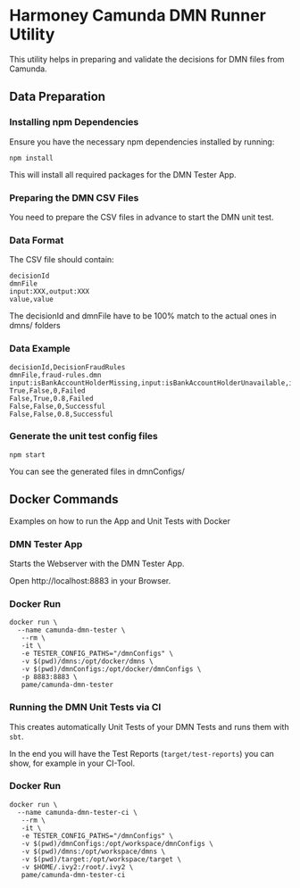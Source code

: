 # Harmoney Camunda DMN Runner Utility

This utility helps in preparing and validate the decisions for DMN files from Camunda.

## Data Preparation

### Installing npm Dependencies

Ensure you have the necessary npm dependencies installed by running:
```
npm install
```
This will install all required packages for the DMN Tester App.

### Preparing the DMN CSV Files

You need to prepare the CSV files in advance to start the DMN unit test.

### Data Format

The CSV file should contain:
```
decisionId
dmnFile
input:XXX,output:XXX
value,value
```
The decisionId and dmnFile have to be 100% match to the actual ones in dmns/ folders

### Data Example
```
decisionId,DecisionFraudRules
dmnFile,fraud-rules.dmn
input:isBankAccountHolderMissing,input:isBankAccountHolderUnavailable,input:fraudCheckRisk,output:fraudCheckResult
True,False,0,Failed
False,True,0.8,Failed
False,False,0,Successful
False,False,0.8,Successful
```

### Generate the unit test config files
```
npm start
```
You can see the generated files in dmnConfigs/

## Docker Commands
Examples on how to run the App and Unit Tests with Docker
### DMN Tester App
Starts the Webserver with the DMN Tester App.

Open http://localhost:8883 in your Browser.
### Docker Run
```
docker run \
  --name camunda-dmn-tester \
   --rm \
   -it \
   -e TESTER_CONFIG_PATHS="/dmnConfigs" \
   -v $(pwd)/dmns:/opt/docker/dmns \
   -v $(pwd)/dmnConfigs:/opt/docker/dmnConfigs \
   -p 8883:8883 \
   pame/camunda-dmn-tester
```
### Running the DMN Unit Tests via CI
This creates automatically Unit Tests of your DMN Tests and runs them with `sbt`.

In the end you will have the Test Reports (`target/test-reports`) you can show, for example in your CI-Tool.

### Docker Run
```
docker run \
  --name camunda-dmn-tester-ci \
   --rm \
   -it \
   -e TESTER_CONFIG_PATHS="/dmnConfigs" \
   -v $(pwd)/dmnConfigs:/opt/workspace/dmnConfigs \
   -v $(pwd)/dmns:/opt/workspace/dmns \
   -v $(pwd)/target:/opt/workspace/target \
   -v $HOME/.ivy2:/root/.ivy2 \
   pame/camunda-dmn-tester-ci
```